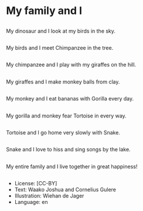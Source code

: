 # My family and I

##
My dinosaur and I look at my birds in the sky.

##
My birds and I meet Chimpanzee in the tree.

##
My chimpanzee and I play with my giraffes on the hill.

##
My giraffes and I make monkey balls from clay.

##
My monkey and I eat bananas with Gorilla every day.

##
My gorilla and monkey fear Tortoise in every way.

##
Tortoise and I go home very slowly with Snake.

##
Snake and I love to hiss and sing songs by the lake.

##
My entire family and I live together in great happiness!

##
* License: [CC-BY]
* Text: Waako Joshua and Cornelius Gulere
* Illustration: Wiehan de Jager
* Language: en
